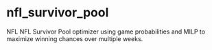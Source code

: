 # nfl_survivor_pool
NFL NFL Survivor Pool optimizer using game probabilities and MILP to maximize winning chances over multiple weeks.
